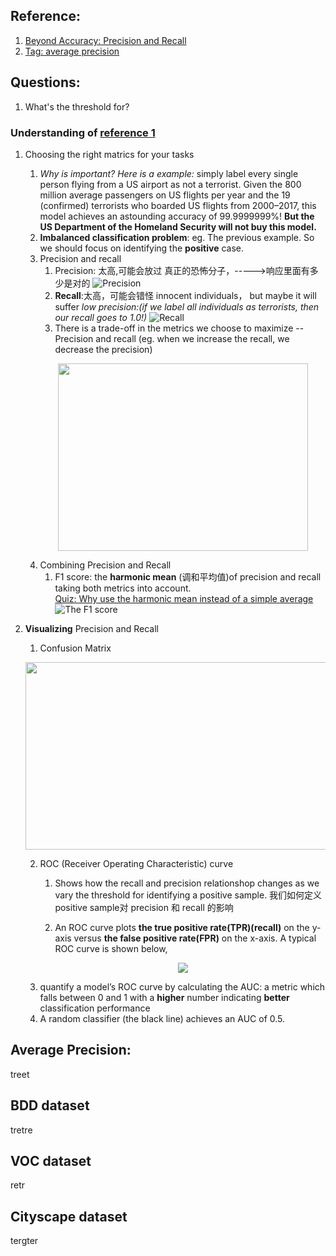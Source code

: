 ## Reference: 
  1. [Beyond Accuracy: Precision and Recall](https://towardsdatascience.com/beyond-accuracy-precision-and-recall-3da06bea9f6c)
  2. [Tag: average precision](https://sanchom.wordpress.com/tag/average-precision/)

## Questions:
  1. What's the threshold for?

### Understanding of [reference 1](https://towardsdatascience.com/beyond-accuracy-precision-and-recall-3da06bea9f6c)
  1. Choosing the right matrics for your tasks
      1. _Why is important? Here is a example:_ simply label every single person flying from a US airport as not a terrorist. Given the 800 million average passengers on US flights per year and the 19 (confirmed) terrorists who boarded US flights from 2000–2017, this model achieves an astounding accuracy of 99.9999999%! __But the US Department of the Homeland Security will not buy this model.__
      2. __Imbalanced classification problem__: eg. The previous example. So we should focus on identifying the __positive__ case.
      3. Precision and recall
          1. Precision: 太高,可能会放过 真正的恐怖分子，----->响应里面有多少是对的
      ![Precision](https://cdn-images-1.medium.com/max/2000/1*FKXzF6DYSP2mV4HUBftRgg.png)
          2. __Recall__:太高，可能会错怪 innocent individuals， but maybe it will suffer _low precision:(if we label all individuals as terrorists, then our recall goes to 1.0!)_
      ![Recall](https://cdn-images-1.medium.com/max/2000/1*gscG4JdjnyU5QkqNDqBg_w.png)
          3. There is a trade-off in the metrics we choose to maximize -- Precision and recall (eg. when we increase the recall, we decrease the precision)
          <p align="center">
         <img src="https://cdn-images-1.medium.com/max/1000/0*XEO3pwAee7tBT_D1.png" height="300" width="400"> 
          </p>
      4. Combining Precision and Recall
          1. F1 score: the __harmonic mean__ (调和平均值)of precision and recall taking both metrics into account.   
          [Quiz: Why use the harmonic mean instead of a simple average](https://stackoverflow.com/questions/26355942/why-is-the-f-measure-a-harmonic-mean-and-not-an-arithmetic-mean-of-the-precision)
          ![The F1 score](https://cdn-images-1.medium.com/max/1000/1*UJxVqLnbSj42eRhasKeLOA.png)
  2. __Visualizing__ Precision and Recall
      1. Confusion Matrix
      <p align="center">
         <img src="https://cdn-images-1.medium.com/max/1000/1*CPnO_bcdbE8FXTejQiV2dg.png" height="300" width="580"> 
          </p>
          
      2. ROC (Receiver Operating Characteristic) curve
          1. Shows how the recall and precision relationshop changes as we vary the threshold for identifying a positive sample. 我们如何定义positive sample对 precision 和 recall 的影响
          
          2. An ROC curve plots __the true positive rate(TPR)(recall)__ on the y-axis versus __the false positive rate(FPR)__ on the x-axis. A typical ROC curve is shown below,
          <p align="center">
         <img src="https://cdn-images-1.medium.com/max/1000/0*2iHR8dFXev5GWo_f.png> 
          </p>
          
          The Ramdom Classifer: Black diagonal line
      3. AUC (Area Under the Curvegeini)
          1. quantify a model’s ROC curve by calculating the AUC: a metric which falls between 0 and 1 with a __higher__ number indicating __better__ classification performance
          2. A random classifier (the black line) achieves an AUC of 0.5.  
          
## Average Precision:
   treet

## BDD dataset
  tretre
## VOC dataset
  retr
## Cityscape dataset
  tergter
 
